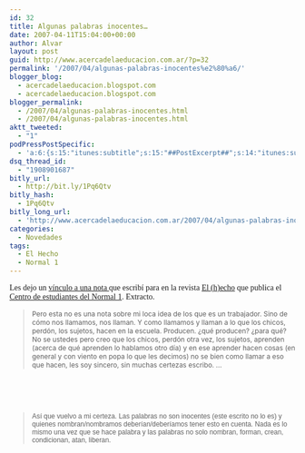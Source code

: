 ```yaml
---
id: 32
title: Algunas palabras inocentes…
date: 2007-04-11T15:04:00+00:00
author: Alvar
layout: post
guid: http://www.acercadelaeducacion.com.ar/?p=32
permalink: '/2007/04/algunas-palabras-inocentes%e2%80%a6/'
blogger_blog:
  - acercadelaeducacion.blogspot.com
  - acercadelaeducacion.blogspot.com
blogger_permalink:
  - /2007/04/algunas-palabras-inocentes.html
  - /2007/04/algunas-palabras-inocentes.html
aktt_tweeted:
  - "1"
podPressPostSpecific:
  - 'a:6:{s:15:"itunes:subtitle";s:15:"##PostExcerpt##";s:14:"itunes:summary";s:15:"##PostExcerpt##";s:15:"itunes:keywords";s:17:"##WordPressCats##";s:13:"itunes:author";s:10:"##Global##";s:15:"itunes:explicit";s:7:"Default";s:12:"itunes:block";s:7:"Default";}'
dsq_thread_id:
  - "1908901687"
bitly_url:
  - http://bit.ly/1Pq6Qtv
bitly_hash:
  - 1Pq6Qtv
bitly_long_url:
  - 'http://www.acercadelaeducacion.com.ar/2007/04/algunas-palabras-inocentes%e2%80%a6/'
categories:
  - Novedades
tags:
  - El Hecho
  - Normal 1
---
```

<span style="font-family: verdana;">Les dejo un <a href="http://docs.google.com/Doc?id=dg936ns6_18cnxjs3">vínculo a una nota </a>que escribí para en la revista <a href="http://www.internormales.com.ar/publicaciones.htm">El (h)echo</a> que publica el <a href="http://www.internormales.com.ar/normal1.htm">Centro de estudiantes del Normal 1</a>.
Extracto.
</span>
<blockquote><span style="font-size: 85%;"> Pero esta no es una nota sobre mi loca idea de los que es un trabajador. Sino de cómo nos llamamos, nos llaman. Y como llamamos y llaman a lo que los chicos, perdón, los sujetos, hacen en la escuela. Producen. ¿qué producen? ¿para qué? No se ustedes pero creo que los chicos, perdón otra vez, los sujetos, aprenden </span><span style="font-size: 85%;">(acerca de qué aprenden lo hablamos otro día) </span><span style="font-size: 85%;">y en ese aprender hacen cosas </span><span style="font-size: 85%;">(en general y con viento en popa lo que les decimos) </span><span style="font-size: 85%;">no se bien como llamar a eso que hacen, les soy sincero, sin muchas certezas escribo. ...
</span></blockquote>
&nbsp;

&nbsp;
<blockquote><span style="font-size: 85%;"><span style="font-family: Tahoma,sans-serif;">Así que vuelvo a mi certeza. Las palabras no son inocentes (este escrito no lo es) y quienes nombran/nombramos deberían/deberíamos tener esto en cuenta. Nada es lo mismo una vez que se hace palabra y las palabras no solo nombran, forman, crean, condicionan, atan, liberan.</span></span></blockquote>
&nbsp;

&nbsp;

&nbsp;